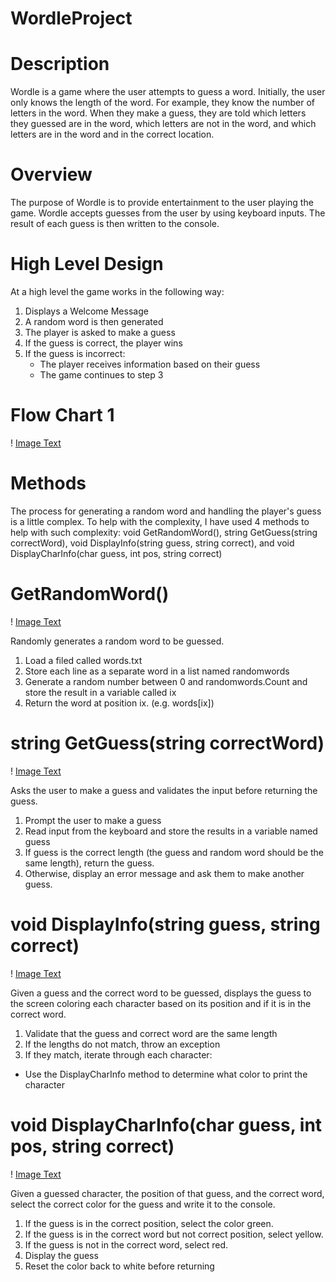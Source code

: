 # WordleProject

# Description

Wordle is a game where the user attempts to guess a word. Initially, the user only knows the length of the word. For example, they know the number of letters in the word. When they make a guess, they are told which letters they guessed are in the word, which letters are not in the word, and which letters are in the word and in the correct location.

# Overview

The purpose of Wordle is to provide entertainment to the user playing the game. Wordle accepts guesses from the user by using keyboard inputs. The result of each guess is then written to the console.

# High Level Design

At a high level the game works in the following way:

1. Displays a Welcome Message
2. A random word is then generated
3. The player is asked to make a guess
4. If the guess is correct, the player wins
5. If the guess is incorrect:
   - The player receives information based on their guess
   - The game continues to step 3

# Flow Chart 1 

! [Image Text](Flowchart1.png)

# Methods

The process for generating a random word and handling the player's guess is a little complex. To help with the complexity, I have used 4 methods to help with such complexity: void GetRandomWord(), string GetGuess(string correctWord), void DisplayInfo(string guess, string correct), and void DisplayCharInfo(char guess, int pos, string correct)

# GetRandomWord()

! [Image Text](Flowchart2.png)

Randomly generates a random word to be guessed.

1. Load a filed called words.txt
2. Store each line as a separate word in a list named randomwords
3. Generate a random number between 0 and randomwords.Count and store the result in a variable called ix
4. Return the word at position ix. (e.g. words[ix])

# string GetGuess(string correctWord)

! [Image Text](Flowchart3.png)

Asks the user to make a guess and validates the input before returning the guess.

1. Prompt the user to make a guess
2. Read input from the keyboard and store the results in a variable named guess
3. If guess is the correct length (the guess and random word should be the same length), return the guess.
4. Otherwise, display an error message and ask them to make another guess.

# void DisplayInfo(string guess, string correct)

! [Image Text](Flowchart4.png)

Given a guess and the correct word to be guessed, displays the guess to the screen coloring each character based on its position and if it is in the correct word.

1. Validate that the guess and correct word are the same length
2. If the lengths do not match, throw an exception
3. If they match, iterate through each character:
- Use the DisplayCharInfo method to determine what color to print the character

# void DisplayCharInfo(char guess, int pos, string correct)

! [Image Text](Flowchart5.png)

Given a guessed character, the position of that guess, and the correct word, select the correct color for the guess and write it to the console.

1. If the guess is in the correct position, select the color green.
2. If the guess is in the correct word but not correct position, select yellow.
3. If the guess is not in the correct word, select red.
4. Display the guess
5. Reset the color back to white before returning